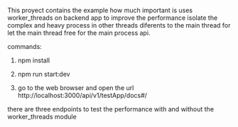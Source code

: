 This proyect contains the example how much important is uses worker_threads on backend app to improve the performance isolate the complex and heavy process in other threads diferents to the main thread for let the main thread free for the main process api.


commands: 

1. npm install

2. npm run start:dev

3. go to the web browser and open the url http://localhost:3000/api/v1/testApp/docs#/

there are three endpoints to test the performance with and without the worker_threads module
